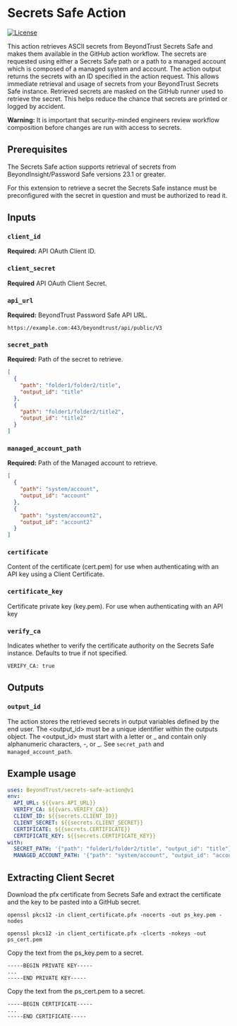 # Secrets Safe Action
[![License](https://img.shields.io/badge/license-GPL%20v3.0-brightgreen.svg)](LICENSE)

This action retrieves ASCII secrets from BeyondTrust Secrets Safe and makes them available in the GitHub action workflow. The secrets are requested using either a Secrets Safe path or a path to a managed account which is composed of a managed system and account. The action output returns the secrets with an ID specified in the action request. This allows immediate retrieval and usage of secrets from your BeyondTrust Secrets Safe instance. Retrieved secrets are masked on the GitHub runner used to retrieve the secret. This helps reduce the chance that secrets are printed or logged by accident.

**Warning:** It is important that security-minded engineers review workflow composition before changes are run with access to secrets.

## Prerequisites
The Secrets Safe action supports retrieval of secrets from BeyondInsight/Password Safe versions 23.1 or greater.

For this extension to retrieve a secret the Secrets Safe instance must be preconfigured with the secret in question and must be authorized to read it.

## Inputs

### `client_id`

**Required:** API OAuth Client ID.

### `client_secret`

**Required** API OAuth Client Secret.

### `api_url`

**Required:** BeyondTrust Password Safe API URL.
```
https://example.com:443/beyondtrust/api/public/V3
```

### `secret_path`
**Required:** Path of the secret to retrieve.
```json
[
  {
    "path": "folder1/folder2/title",
    "output_id": "title"
  },
  {
    "path": "folder1/folder2/title2",
    "output_id": "title2"
  }
]
```

### `managed_account_path`

**Required:** Path of the Managed account to retrieve.
```json
[
  {
    "path": "system/account",
    "output_id": "account"
  },
  {
    "path": "system/account2",
    "output_id": "account2"
  }
]
```

### `certificate`

Content of the certificate (cert.pem) for use when authenticating with an API key using a Client Certificate.

### `certificate_key`

Certificate private key (key.pem). For use when authenticating with an API key

### `verify_ca`

Indicates whether to verify the certificate authority on the Secrets Safe instance. Defaults to true if not specified.
```
VERIFY_CA: true
```

## Outputs

### `output_id`

The action stores the retrieved secrets in output variables defined by the end user. The <output_id> must be a unique identifier within the outputs object. The <output_id> must start with a letter or _ and contain only alphanumeric characters, -, or _. See `secret_path` and `managed_account_path`.


## Example usage

```yaml
uses: BeyondTrust/secrets-safe-action@v1
env:
  API_URL: ${{vars.API_URL}}
  VERIFY_CA: ${{vars.VERIFY_CA}}
  CLIENT_ID: ${{secrets.CLIENT_ID}}
  CLIENT_SECRET: ${{secrets.CLIENT_SECRET}}
  CERTIFICATE: ${{secrets.CERTIFICATE}}
  CERTIFICATE_KEY: ${{secrets.CERTIFICATE_KEY}}
with:
  SECRET_PATH: '{"path": "folder1/folder2/title", "output_id": "title"}'
  MANAGED_ACCOUNT_PATH: '{"path": "system/account", "output_id": "account"}'
```

## Extracting Client Secret
Download the pfx certificate from Secrets Safe and extract the certificate and the key to be pasted into a GitHub secret.

~~~~
openssl pkcs12 -in client_certificate.pfx -nocerts -out ps_key.pem -nodes

openssl pkcs12 -in client_certificate.pfx -clcerts -nokeys -out ps_cert.pem
~~~~

Copy the text from the ps_key.pem to a secret.
```
-----BEGIN PRIVATE KEY-----
...
-----END PRIVATE KEY-----
```
Copy the text from the ps_cert.pem to a secret.
```
-----BEGIN CERTIFICATE----- 
... 
-----END CERTIFICATE-----
```